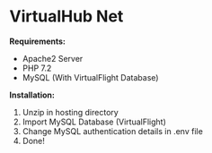 # VirtualHub Net

****Requirements:****
<ul>
<li>Apache2 Server</li>
<li>PHP 7.2</li>
<li>MySQL (With VirtualFlight Database)</li>
</ul>

****Installation:****
<ol>
<li>Unzip in hosting directory</li>
<li>Import MySQL Database (VirtualFlight)</li>
<li>Change MySQL authentication details in .env file</li>
<li>Done!</li>
</ol>